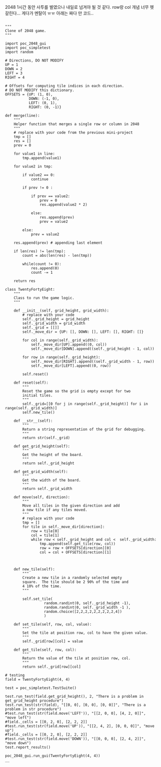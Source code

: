 2048 1시간 동안 사투를 벌였으나 내일로 넘겨야 될 것 같다.
row랑 col 개념 너무 헷갈린다...
게다가 멘탈이 ㅠㅠ
아래는 짜다 만 코드..

<pre><code>
"""
Clone of 2048 game.
"""

import poc_2048_gui
import poc_simpletest
import random

# Directions, DO NOT MODIFY
UP = 1
DOWN = 2
LEFT = 3
RIGHT = 4

# Offsets for computing tile indices in each direction.
# DO NOT MODIFY this dictionary.
OFFSETS = {UP: (1, 0),
           DOWN: (-1, 0),
           LEFT: (0, 1),
           RIGHT: (0, -1)}

def merge(line):
    """
    Helper function that merges a single row or column in 2048
    """
    # replace with your code from the previous mini-project
    tmp = []
    res = []
    prev = 0

    for value1 in line:
        tmp.append(value1)

    for value2 in tmp:

        if value2 == 0:
            continue

        if prev != 0 :

            if prev == value2:
                prev = 0
                res.append(value2 * 2)

            else:
                res.append(prev)
                prev = value2

        else:
            prev = value2

    res.append(prev) # appending last element

    if len(res) != len(tmp):
        count = abs(len(res) - len(tmp))

        while(count != 0):
            res.append(0)
            count -= 1

    return res

class TwentyFortyEight:
    """
    Class to run the game logic.
    """

    def __init__(self, grid_height, grid_width):
        # replace with your code
        self._grid_height = grid_height
        self._grid_width = grid_width
        self._grid = [[]]
        self._move_dir = {UP: [], DOWN: [], LEFT: [], RIGHT: []}

        for col in range(self._grid_width):
            self._move_dir[UP].append((0, col))
            self._move_dir[DOWN].append((self._grid_height - 1, col))

        for row in range(self._grid_height):
            self._move_dir[RIGHT].append((self._grid_width - 1, row))
            self._move_dir[LEFT].append((0, row))

        self.reset()

    def reset(self):
        """
        Reset the game so the grid is empty except for two
        initial tiles.
        """
        self._grid=[[0 for j in range(self._grid_height)] for i in range(self._grid_width)]     
        self.new_tile()

    def __str__(self):
        """
        Return a string representation of the grid for debugging.
        """
        return str(self._grid)

    def get_grid_height(self):
        """
        Get the height of the board.
        """
        return self._grid_height

    def get_grid_width(self):
        """
        Get the width of the board.
        """
        return self._grid_width

    def move(self, direction):
        """
        Move all tiles in the given direction and add
        a new tile if any tiles moved.
        """
        # replace with your code
        tmp = []
        for tile in self._move_dir[direction]:
            row = tile[0]
            col = tile[1]
            while row < self._grid_height and col <  self._grid_width:
                tmp.append(self.get_tile(row, col))
                row = row + OFFSETS[direction][0]
                col = col + OFFSETS[direction][1]



    def new_tile(self):
        """
        Create a new tile in a randomly selected empty
        square.  The tile should be 2 90% of the time and
        4 10% of the time.
        """

        self.set_tile(
                  random.randint(0, self._grid_height -1),
                  random.randint(0, self._grid_width -1 ),
                  random.choice([2,2,2,2,2,2,2,2,2,4])
                  )

    def set_tile(self, row, col, value):
        """
        Set the tile at position row, col to have the given value.
        """
        self._grid[row][col] = value

    def get_tile(self, row, col):
        """
        Return the value of the tile at position row, col.
        """
        return self._grid[row][col]

# testing
field = TwentyFortyEight(4, 4)

test = poc_simpletest.TestSuite()

test.run_test(field.get_grid_height(), 2, "There is a problem in get_grid_height procedure")
test.run_test(str(field), "[[0, 0], [0, 0], [0, 0]]", "There is a problem in str procedure")
#test.run_test(str(field.move('LEFT')), "[[2, 0, 0], [4, 2, 0]]", "move left")
#field._cells = [[0, 2, 0], [2, 2, 2]]
#test.run_test(str(field.move('UP')), "[[2, 4, 2], [0, 0, 0]]", "move up")
#field._cells = [[0, 2, 0], [2, 2, 2]]
#test.run_test(str(field.move('DOWN')), "[[0, 0, 0], [2, 4, 2]]", "move down")
test.report_results()

poc_2048_gui.run_gui(TwentyFortyEight(4, 4))
__
</code></pre>
